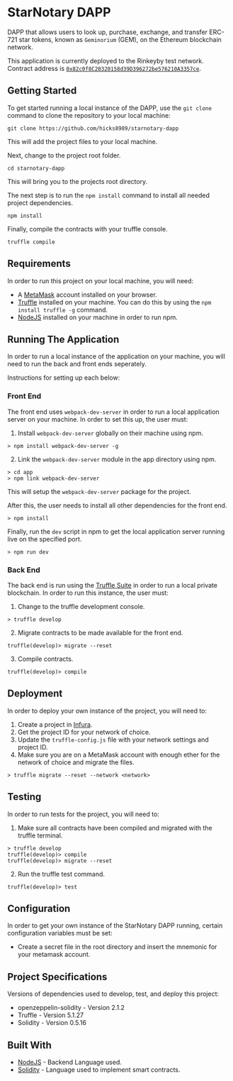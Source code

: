 # StarNotary DAPP
DAPP that allows users to look up, purchase, exchange, and transfer ERC-721 star tokens, known as `Geminorium` (GEM), on the Ethereum blockchain network.

This application is currently deployed to the Rinkeyby test network. Contract address is [`0x82c0f8C20320158d39D396272be576210A3357ce`](https://rinkeby.etherscan.io/tx/0xbec9cd29465e184bca42d466e33a04647d34a9f2563f709e72499567306281f7).

## Getting Started
To get started running a local instance of the DAPP, use the `git clone` command to clone the repository to your local machine:

```
git clone https://github.com/hicks8989/starnotary-dapp
```

This will add the project files to your local machine.

Next, change to the project root folder.

```
cd starnotary-dapp
```

This will bring you to the projects root directory.

The next step is to run the `npm install` command to install all needed project dependencies.

```
npm install
```

Finally, compile the contracts with your truffle console.

```
truffle compile
```

## Requirements
In order to run this project on your local machine, you will need:

* A [MetaMask](https://metamask.io) account installed on your browser.
* [Truffle](https://trufflesuite.com) installed on your machine. You can do this by using the `npm install truffle -g` command.
* [NodeJS](https://nodejs.org) installed on your machine in order to run npm.

## Running The Application
In order to run a local instance of the application on your machine, you will need to run the back and front ends seperately.

Instructions for setting up each below:

### Front End
The front end uses `webpack-dev-server` in order to run a local application server on your machine. In order to set this up, the user must:

1. Install `webpack-dev-server` globally on their machine using npm.

```
> npm install webpack-dev-server -g
```

2. Link the `webpack-dev-server` module in the app directory using npm.

```
> cd app
> npm link webpack-dev-server
```

This will setup the `webpack-dev-server` package for the project.

After this, the user needs to install all other dependencies for the front end.

```
> npm install
```

Finally, run the `dev` script in npm to get the local application server running live on the specified port.

```
> npm run dev
```

### Back End
The back end is run using the [Truffle Suite](https://trufflesuite.com) in order to run a local private blockchain. In order to run this instance, the user must:

1. Change to the truffle development console.

```
> truffle develop
```

2. Migrate contracts to be made available for the front end.

```
truffle(develop)> migrate --reset
```

3. Compile contracts.

```
truffle(develop)> compile
```

## Deployment
In order to deploy your own instance of the project, you will need to:

1. Create a project in [Infura](https://infura.io).
2. Get the project ID for your network of choice.
3. Update the `truffle-config.js` file with your network settings and project ID.
4. Make sure you are on a MetaMask account with enough ether for the network of choice and migrate the files.

```
> truffle migrate --reset --network <network>
```

## Testing
In order to run tests for the project, you will need to:

1. Make sure all contracts have been compiled and migrated with the truffle terminal.

```
> truffle develop
truffle(develop)> compile
truffle(develop)> migrate --reset
```

2. Run the truffle test command.

```
truffle(develop)> test
```

## Configuration
In order to get your own instance of the StarNotary DAPP running, certain configuration variables must be set:

* Create a secret file in the root directory and insert the mnemonic for your metamask account.

## Project Specifications
Versions of dependencies used to develop, test, and deploy this project:

* openzeppelin-solidity - Version 2.1.2
* Truffle - Version 5.1.27
* Solidity - Version 0.5.16

## Built With
* [NodeJS](https://nodejs.org/) - Backend Language used.
* [Solidity](https://solidity.readthedocs.io/) - Language used to implement smart contracts.